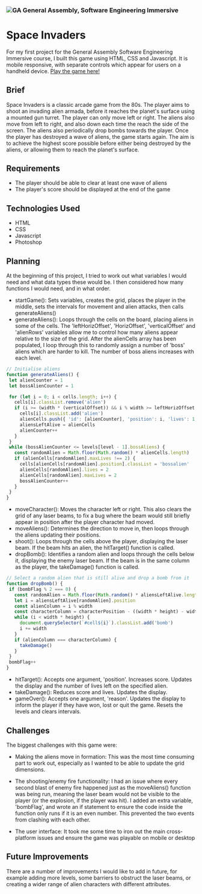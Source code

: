 ### ![GA](https://cloud.githubusercontent.com/assets/40461/8183776/469f976e-1432-11e5-8199-6ac91363302b.png) General Assembly, Software Engineering Immersive

# Space Invaders

For my first project for the General Assembly Software Engineering Immersive course, I built this game using HTML, CSS and Javascript. It is mobile responsive, with separate controls which appear for users on a handheld device.
[Play the game here!](https://ikalff.github.io/SpaceInvaders/) 

## Brief

Space Invaders is a classic arcade game from the 80s. The player aims to shoot an invading alien armada, before it reaches the planet's surface using a mounted gun turret. The player can only move left or right. The aliens also move from left to right, and also down each time the reach the side of the screen. The aliens also periodically drop bombs towards the player. Once the player has destroyed a wave of aliens, the game starts again. The aim is to achieve the highest score possible before either being destroyed by the aliens, or allowing them to reach the planet's surface.

## Requirements

* The player should be able to clear at least one wave of aliens
* The player's score should be displayed at the end of the game
 
## Technologies Used
- HTML
- CSS
- Javascript
- Photoshop

## Planning
At the beginning of this project, I tried to work out what variables I would need and what data types these would be. I then considered how many functions I would need, and in what order.

- startGame(): Sets variables, creates the grid, places the player in the middle, sets the intervals for movement and alien attacks, then calls generateAliens()
- generateAliens(): Loops through the cells on the board, placing aliens in some of the cells. The 'leftHorizOffset', 'HorizOffset', 'verticalOffset' and 'alienRows' variables allow me to control how many aliens appear relative to the size of the grid. After the alienCells array has been populated, I loop through this to randomly assign a number of 'boss' aliens which are harder to kill. The number of boss aliens increases with each level.
 ```js
// Initialise aliens
function generateAliens() {
  let alienCounter = 1
  let bossAlienCounter = 1

  for (let i = 0; i < cells.length; i++) {
    cells[i].classList.remove('alien')
    if (i >= (width * (verticalOffset)) && i % width >= leftHorizOffset && i % width < width - rightHorizOffset && i < width * (alienRows + verticalOffset)) {
      cells[i].classList.add('alien')
      alienCells.push({ 'id': [alienCounter], 'position': i, 'lives': 1, 'maxLives': 1 })
      aliensLeftAlive = alienCells
      alienCounter++
    }
  }
  while (bossAlienCounter <= levels[level - 1].bossAliens) {
    const randomAlien = Math.floor(Math.random() * alienCells.length)
    if (alienCells[randomAlien].maxLives !== 2) {
      cells[alienCells[randomAlien].position].classList = 'bossalien'
      alienCells[randomAlien].lives = 2
      alienCells[randomAlien].maxLives = 2
      bossAlienCounter++
    }
  }
}
```
- moveCharacter(): Moves the character left or right. This also clears the grid of any laser beams, to fix a bug where the beam would still briefly appear in position after the player character had moved.
- moveAliens(): Determines the direction to move in, then loops through the aliens updating their positions.
- shoot():  Loops through the cells above the player, displaying the laser beam. If the beam hits an alien, the hitTarget() function is called.
- dropBomb(): Identifies a random alien and loops through the cells below it, displaying the enemy laser beam. If the beam is in the same column as the player, the takeDamage() function is called.

 ```js
// Select a random alien that is still alive and drop a bomb from it
function dropBomb() {
  if (bombFlag % 2 === 0) {
    const randomAlien = Math.floor(Math.random() * aliensLeftAlive.length)
    let i = aliensLeftAlive[randomAlien].position
    const alienColumn = i % width
    const characterColumn = characterPosition - ((width * height) - width)
    while (i < width * height) {
      document.querySelector(`#cell${i}`).classList.add('bomb')
      i += width
    }
    if (alienColumn === characterColumn) {
      takeDamage()
    }
  }
  bombFlag++
}
```

- hitTarget():  Accepts one argument, 'position'. Increases score. Updates the display and the number of lives left on the specified alien.
- takeDamage(): Reduces score and lives. Updates the display.
- gameOver(): Accepts one argument, 'reason'. Updates the display to inform the player if they have won, lost or quit the game. Resets the levels and clears intervals.
  
## Challenges
The biggest challenges with this game were:

- Making the aliens move in formation: This was the most time consuming part to work out, especially as I wanted to be able to update the grid dimensions. 

- The shooting/enemy fire functionality: I had an issue where every second blast of enemy fire happened just as the moveAliens() function was being run, meaning the laser beam would not be visible to the player (or the explosion, if the player was hit). I added an extra variable, 'bombFlag', and wrote an if statement to ensure the code inside the function only runs if it is an even number. This prevented the two events from clashing with each other.

- The user interface: It took me some time to iron out the main cross-platform issues and ensure the game was playable on mobile or desktop
  
## Future Improvements
There are a number of improvements I would like to add in future, for example adding more levels, some barriers to obstruct the laser beams, or creating a wider range of alien characters with different attributes. 






